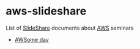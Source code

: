 # aws-slideshare

List of [SlideShare](https://www.slideshare.net/) documents about
[AWS](https://aws.amazon.com/) seminars

- [AWSome day](./AWSomeday.md)
